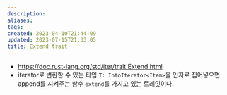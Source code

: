 ```yaml
---
description:
aliases: 
tags: 
created: 2023-04-10T21:44:09
updated: 2023-07-15T21:33:05
title: Extend trait
---
```

- https://doc.rust-lang.org/std/iter/trait.Extend.html
- iterator로 변환할 수 있는 타입 `T: IntoIterator<Item>`을 인자로 집어넣으면 append를 시켜주는 함수 `extend`를 가지고 있는 트레잇이다.
